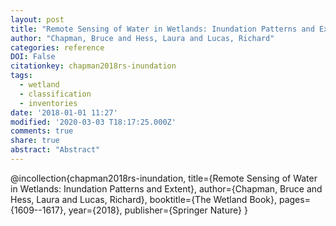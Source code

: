 ```yaml
---
layout: post
title: "Remote Sensing of Water in Wetlands: Inundation Patterns and Extent"
author: "Chapman, Bruce and Hess, Laura and Lucas, Richard"
categories: reference
DOI: False
citationkey: chapman2018rs-inundation
tags:
  - wetland
  - classification
  - inventories
date: '2018-01-01 11:27'
modified: '2020-03-03 T18:17:25.000Z'
comments: true
share: true
abstract: "Abstract"
---
```

@incollection{chapman2018rs-inundation,
  title={Remote Sensing of Water in Wetlands: Inundation Patterns and Extent},
  author={Chapman, Bruce and Hess, Laura and Lucas, Richard},
  booktitle={The Wetland Book},
  pages={1609--1617},
  year={2018},
  publisher={Springer Nature}
}
